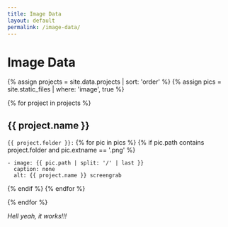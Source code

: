 ```yaml
---
title: Image Data
layout: default
permalink: /image-data/
---
```


# Image Data

{% assign projects = site.data.projects | sort: 'order' %}
{% assign pics = site.static_files | where: 'image', true %}

{% for project in projects %}
## {{ project.name }}

`{{ project.folder }}:`
{% for pic in pics %}
{% if pic.path contains project.folder and pic.extname == '.png' %}
```
- image: {{ pic.path | split: '/' | last }}
  caption: none
  alt: {{ project.name }} screengrab
```
{% endif %}
{% endfor %} <!-- end pics -->

{% endfor %} <!-- end project -->

*Hell yeah, it works!!!*

